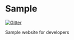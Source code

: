 # Sample
[![Gitter](https://img.shields.io/badge/chat-on%20gitter-blue.svg)](https://gitter.im/Samplesafan41)

Sample website for developers
